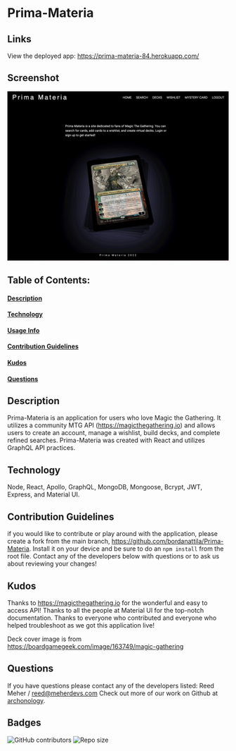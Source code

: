 # Prima-Materia

## Links
View the deployed app: https://prima-materia-84.herokuapp.com/
## Screenshot
![screenshot](./client/public/prima-materia-home.jpg)    
## Table of Contents:
#### [Description](#description)
#### [Technology](#technology)
#### [Usage Info](#usage-info)
#### [Contribution Guidelines](#contribution-guidelines)
#### [Kudos](#kudos)
#### [Questions](#questions)

## Description
Prima-Materia is an application for users who love Magic the Gathering. It utilizes a community MTG API (https://magicthegathering.io) and allows users to create an account, manage a wishlist, build decks, and complete refined searches. Prima-Materia was created with React and utilizes GraphQL API practices.
    
## Technology
Node, React, Apollo, GraphQL, MongoDB, Mongoose, Bcrypt, JWT, Express, and Material UI.

## Contribution Guidelines
if you would like to contribute or play around with the application, please create a fork from the main branch, https://github.com/bordanattila/Prima-Materia. Install it on your device and be sure to do an `npm install` from the root file.  Contact any of the developers below with questions or to ask us about reviewing your changes!

## Kudos
Thanks to https://magicthegathering.io for the wonderful and easy to access API! Thanks to all the people at Material UI for the top-notch documentation. Thanks to everyone who contributed and everyone who helped troubleshoot as we got this application live!

Deck cover image is from https://boardgamegeek.com/image/163749/magic-gathering

## Questions
If you have questions please contact any of the developers listed: Reed Meher / reed@meherdevs.com
Check out more of our work on Github at [archonology](https://github.com/archonology).
    
## Badges
<img alt="GitHub contributors" src="https://img.shields.io/github/contributors/bordanattila/Prima-Materia">
<img alt="Repo size" src="https://img.shields.io/github/repo-size/bordanattila/react-portfolio?color=information">